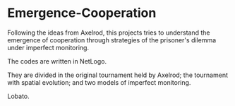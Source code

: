 # Emergence-Cooperation
Following the ideas from Axelrod, this projects tries to understand the emergence of cooperation through strategies of the prisoner's dilemma under imperfect monitoring.

The codes are written in NetLogo.

They are divided in the original tournament held by Axelrod; the tournament with spatial evolution; and two models of imperfect monitoring.


Lobato.
